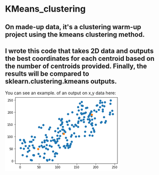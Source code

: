# KMeans_clustering
On made-up data, it's a clustering warm-up project using the kmeans clustering method. 
----------------
I wrote this code that takes 2D data and outputs the best coordinates for each centroid based on the number of centroids provided.
Finally, the results will be compared to sklearn.clustering.kmeans outputs.
----------------
You can see an example. of an output on x,y data here:
<br>
<img src='output1.png'>
